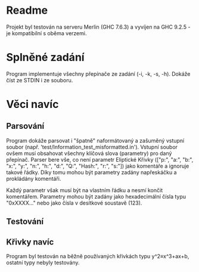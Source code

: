 # Readme

Projekt byl testován na serveru Merlin (GHC 7.6.3) a vyvíjen na GHC 9.2.5 - je kompatibilní s oběma verzemi.

# Splněné zadání

Program implementuje všechny přepínače ze zadání (-i, -k, -s, -h). Dokáže číst ze STDIN i ze souboru.

# Věci navíc

## Parsování

Program dokáže parsovat i "špatně" naformátovaný a zašuměný vstupní soubor (např. 'test/Information_test_misformatted.in'). Vstupní soubor ovšem musí obsahovat všechny klíčová slova (parametry) pro daný přepínač. Parser bere vše, co není parametr Eliptické Křivky (["p:", "a:", "b:", "x:", "y:", "n:", "h:", "d:", "Q:", "Hash:", "r:", "s:"]) jako komentáře a ignoruje takové řádky. Díky tomu mohou být parametry zadány napřeskáčku a prokládány komentáři.

Každý parametr však musí být na vlastním řádku a nesmí končit komentářem. Parametry mohou být zadány jako hexadecimální čísla typu "0xXXXX..." nebo jako čísla v desítkové soustavě (123).

## Testování

## Křivky navíc

Program byl testován na běžně používaných křivkách typu y^2≡x^3+ax+b, ostatní typy nebyly testovány.
